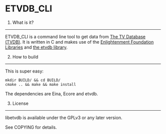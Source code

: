 ETVDB_CLI
=========

1) What is it?
--------------
ETVDB_CLI is a command line tool to get data from [The TV Database (TVDB)][1].
It is written in C and makes use of the [Enlightenment Foundation Libraries][2]
and [the etvdb library][3].

[1]: http://thetvdb.com/
[2]: http://www.enlightenment.org/
[3]: https://github.com/tg--/etvdb

2) How to build
---------------
This is super easy:
```
mkdir BUILD/ && cd BUILD/
cmake .. && make && make install
```

The dependencies are Eina, Ecore and etvdb.

3) License
----------
libetvdb is available under the GPLv3 or any later version.

See COPYING for details.
